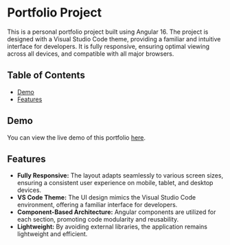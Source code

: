 # Portfolio Project

This is a personal portfolio project built using Angular 16. The project is designed with a Visual Studio Code theme, providing a familiar and intuitive interface for developers. It is fully responsive, ensuring optimal viewing across all devices, and compatible with all major browsers.

## Table of Contents
- [Demo](#demo)
- [Features](#features)

## Demo
You can view the live demo of this portfolio [here](https://krishkarmyal07.github.io/portfolio/).

## Features
- **Fully Responsive:** The layout adapts seamlessly to various screen sizes, ensuring a consistent user experience on mobile, tablet, and desktop devices.
- **VS Code Theme:** The UI design mimics the Visual Studio Code environment, offering a familiar interface for developers.
- **Component-Based Architecture:** Angular components are utilized for each section, promoting code modularity and reusability.
- **Lightweight:** By avoiding external libraries, the application remains lightweight and efficient.


